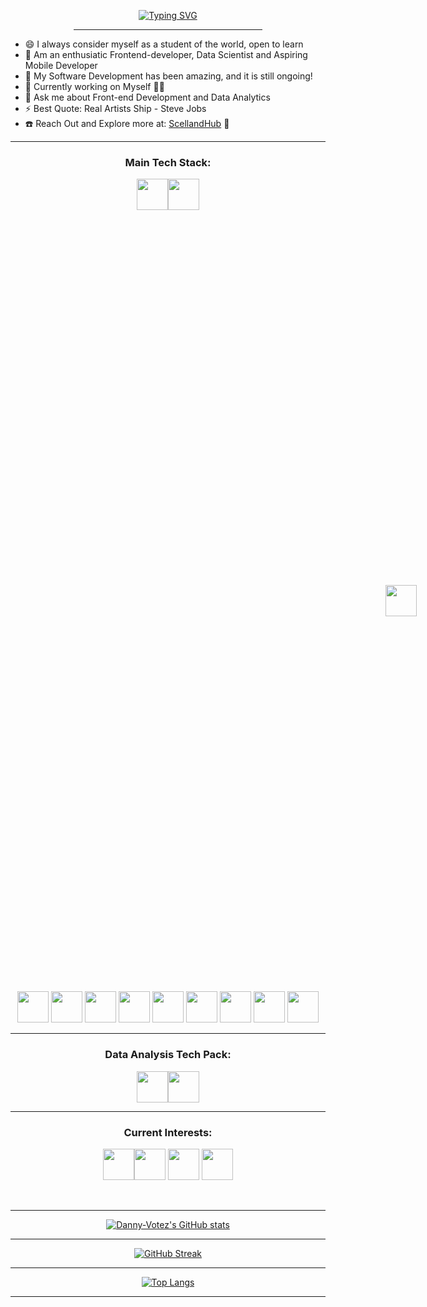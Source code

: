 <div align=center> 
  
  [![Typing SVG](https://readme-typing-svg.herokuapp.com?font=&color=%23F70A04&center=true&lines=<+Hello+World%F0%9F%91%8B,+My+Universe!+/>)](https://git.io/typing-svg)  
  
  <hr width="60%">
  </div>
  
- 😄 I always consider myself as a student of the world, open to learn
- 🌱 Am an enthusiatic Frontend-developer, Data Scientist and Aspiring Mobile Developer
- 👯 My Software Development has been amazing, and it is still ongoing!
- 🔭 Currently working on Myself 🌟🌟
- 💬 Ask me about Front-end Development and Data Analytics
- ⚡ Best Quote: Real Artists Ship - Steve Jobs
- ☎️ Reach Out and Explore more at: <a href="https://scelland.com/index.html" target="blank" rel="noopener"> ScellandHub</a> 💖

<div align=center>
<hr>

###  Main Tech Stack:
<img width="50" height="50" src="https://cdn.jsdelivr.net/gh/devicons/devicon/icons/html5/html5-original-wordmark.svg" /><img width="50" height="50" src="https://cdn.jsdelivr.net/gh/devicons/devicon/icons/css3/css3-original-wordmark.svg" />
<img width="50" height="50" src="https://cdn.jsdelivr.net/gh/devicons/devicon/icons/javascript/javascript-original.svg" style="padding: 600px"/>
<img width="50" height="50" src="https://cdn.jsdelivr.net/gh/devicons/devicon/icons/bootstrap/bootstrap-original.svg" />
<img width="50" height="50" src="https://cdn.jsdelivr.net/gh/devicons/devicon/icons/python/python-original-wordmark.svg" />
<img width="50" height="50" src="https://cdn.jsdelivr.net/gh/devicons/devicon/icons/java/java-original-wordmark.svg" />
<img width="50" height="50" src="https://cdn.jsdelivr.net/gh/devicons/devicon/icons/c/c-original.svg" />
<img width="50" height="50" src="https://cdn.jsdelivr.net/gh/devicons/devicon/icons/cplusplus/cplusplus-original.svg" />
<img width="50" height="50" src="https://cdn.jsdelivr.net/gh/devicons/devicon/icons/mysql/mysql-original-wordmark.svg" />
<img width="50" height="50" src="https://cdn.jsdelivr.net/gh/devicons/devicon/icons/postgresql/postgresql-original-wordmark.svg" />
<img width="50" height="50" src="https://cdn.jsdelivr.net/gh/devicons/devicon/icons/github/github-original-wordmark.svg" />
<img width="50" height="50" src="https://cdn.jsdelivr.net/gh/devicons/devicon/icons/git/git-original-wordmark.svg" />
  </ul>


<hr>

### Data Analysis Tech Pack:


<img width="50" height="50" src="https://cdn.jsdelivr.net/gh/devicons/devicon/icons/jupyter/jupyter-original-wordmark.svg" /><img width="50" height="50" src="https://cdn.jsdelivr.net/gh/devicons/devicon/icons/spss/spss-original.svg" />
<!-- <img width="50" height="50" src="https://cdn.jsdelivr.net/gh/devicons/devicon/icons/rstudio/rstudio-original.svg" /> -->

<hr>

### Current Interests:

<img width="50" height="50" src="https://cdn.jsdelivr.net/gh/devicons/devicon/icons/react/react-original-wordmark.svg" /><img width="50" height="50" src="https://cdn.jsdelivr.net/gh/devicons/devicon/icons/typescript/typescript-original.svg" />
<img width="50" height="50" src="https://cdn.jsdelivr.net/gh/devicons/devicon/icons/kotlin/kotlin-original-wordmark.svg" />
<img width="50" height="50" src="https://cdn.jsdelivr.net/gh/devicons/devicon/icons/mongodb/mongodb-original-wordmark.svg" />

<br>
<hr>

[![Danny-Votez's GitHub stats](https://github-readme-stats.vercel.app/api?username=danny-votez&show_icons=true&theme=yeblu)](https://github.com/danny-votez/github-readme-stats)

<hr>

[![GitHub Streak](http://github-readme-streak-stats.herokuapp.com?user=danny-votez&theme=yeblu&ring=311DDD)](https://git.io/streak-stats)

<hr>

[![Top Langs](https://github-readme-stats.vercel.app/api/top-langs/?username=danny-votez&layout=compact&langs_count=8&hide=,html)](https://github.com/danny-votez/github-readme-stats)

<hr>

</div>

